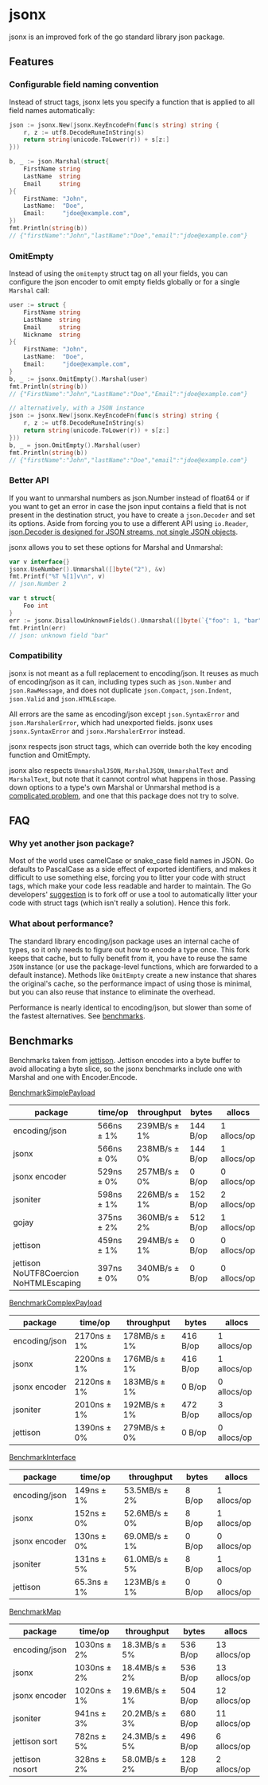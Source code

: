 jsonx
=====

jsonx is an improved fork of the go standard library json package.

Features
--------

### Configurable field naming convention

Instead of struct tags, jsonx lets you specify a function that is applied to all field names automatically:

```go
json := jsonx.New(jsonx.KeyEncodeFn(func(s string) string {
	r, z := utf8.DecodeRuneInString(s)
	return string(unicode.ToLower(r)) + s[z:]
}))

b, _ := json.Marshal(struct{
	FirstName string
	LastName  string
	Email     string
}{
	FirstName: "John",
	LastName:  "Doe",
	Email:     "jdoe@example.com",
})
fmt.Println(string(b))
// {"firstName":"John","lastName":"Doe","email":"jdoe@example.com"}
```

### OmitEmpty

Instead of using the `omitempty` struct tag on all your fields, you can configure the json encoder to omit empty fields globally or for a single `Marshal` call:

```go
user := struct {
	FirstName string
	LastName  string
	Email     string
	Nickname  string
}{
	FirstName: "John",
	LastName:  "Doe",
	Email:     "jdoe@example.com",
}
b, _ := jsonx.OmitEmpty().Marshal(user)
fmt.Println(string(b))
// {"FirstName":"John","LastName":"Doe","Email":"jdoe@example.com"}

// alternatively, with a JSON instance
json := jsonx.New(jsonx.KeyEncodeFn(func(s string) string {
	r, z := utf8.DecodeRuneInString(s)
	return string(unicode.ToLower(r)) + s[z:]
}))
b, _ = json.OmitEmpty().Marshal(user)
fmt.Println(string(b))
// {"firstName":"John","lastName":"Doe","email":"jdoe@example.com"}
```

### Better API

If you want to unmarshal numbers as json.Number instead of float64 or if you want to get an error in case the json input contains a field that is not present in the destination struct, you have to create a `json.Decoder` and set its options. Aside from forcing you to use a different API using `io.Reader`, [json.Decoder is designed for JSON streams, not single JSON objects](https://ahmet.im/blog/golang-json-decoder-pitfalls/).

jsonx allows you to set these options for Marshal and Unmarshal:

```go
var v interface{}
jsonx.UseNumber().Unmarshal([]byte("2"), &v)
fmt.Printf("%T %[1]v\n", v)
// json.Number 2

var t struct{
	Foo int
}
err := jsonx.DisallowUnknownFields().Unmarshal([]byte(`{"foo": 1, "bar": 2}`), &t)
fmt.Println(err)
// json: unknown field "bar"
```

### Compatibility

jsonx is not meant as a full replacement to encoding/json. It reuses as much of encoding/json as it can, including types such as `json.Number` and `json.RawMessage`, and does not duplicate `json.Compact`, `json.Indent`, `json.Valid` and `json.HTMLEscape`.

All errors are the same as encoding/json except `json.SyntaxError` and `json.MarshalerError`, which had unexported fields. jsonx uses `jsonx.SyntaxError` and `jsonx.MarshalerError` instead.

jsonx respects json struct tags, which can override both the key encoding function and OmitEmpty.

jsonx also respects `UnmarshalJSON`, `MarshalJSON`, `UnmarshalText` and `MarshalText`, but note that it cannot control what happens in those.
Passing down options to a type's own Marshal or Unmarshal method is a [complicated problem](https://github.com/golang/go/issues/14750#issuecomment-422238315), and one that this package does not try to solve.

FAQ
---

### Why yet another json package?

Most of the world uses camelCase or snake_case field names in JSON.
Go defaults to PascalCase as a side effect of exported identifiers, and makes it difficult to use something else, forcing you to litter your code with struct tags, which make your code less readable and harder to maintain.
The Go developers' [suggestion](https://github.com/golang/go/issues/23027#issuecomment-363232619) is to fork off or use a tool to automatically litter your code with struct tags (which isn't really a solution). Hence this fork.

### What about performance?

The standard library encoding/json package uses an internal cache of types, so it only needs to figure out how to encode a type once. This fork keeps that cache, but to fully benefit from it, you have to reuse the same `JSON` instance (or use the package-level functions, which are forwarded to a default instance). Methods like `OmitEmpty` create a new instance that shares the original's cache, so the performance impact of using those is minimal, but you can also reuse that instance to eliminate the overhead.

Performance is nearly identical to encoding/json, but slower than some of the fastest alternatives. See [benchmarks](#benchmarks).

Benchmarks
----------

Benchmarks taken from [jettison](https://github.com/wI2L/jettison).
Jettison encodes into a byte buffer to avoid allocating a byte slice,
so the jsonx benchmarks include one with Marshal and one with Encoder.Encode.

[BenchmarkSimplePayload](https://github.com/nkovacs/jsonbench/blob/master/bench_test.go#L45)

| package                                | time/op    | throughput   | bytes    | allocs      |
|----------------------------------------|------------|--------------|----------|-------------|
| encoding/json                          | 566ns ± 1% | 239MB/s ± 1% | 144 B/op | 1 allocs/op |
| jsonx                                  | 566ns ± 0% | 238MB/s ± 0% | 144 B/op | 1 allocs/op |
| jsonx encoder                          | 529ns ± 0% | 257MB/s ± 0% | 0 B/op   | 0 allocs/op |
| jsoniter                               | 598ns ± 1% | 226MB/s ± 1% | 152 B/op | 2 allocs/op |
| gojay                                  | 375ns ± 2% | 360MB/s ± 2% | 512 B/op | 1 allocs/op |
| jettison                               | 459ns ± 1% | 294MB/s ± 1% | 0 B/op   | 0 allocs/op |
| jettison NoUTF8Coercion NoHTMLEscaping | 397ns ± 0% | 340MB/s ± 0% | 0 B/op   | 0 allocs/op |

[BenchmarkComplexPayload](https://github.com/nkovacs/jsonbench/blob/master/bench_test.go#L148)

| package       | time/op     | throughput   | bytes    | allocs      |
|---------------|-------------|--------------|----------|-------------|
| encoding/json | 2170ns ± 1% | 178MB/s ± 1% | 416 B/op | 1 allocs/op |
| jsonx         | 2200ns ± 1% | 176MB/s ± 1% | 416 B/op | 1 allocs/op |
| jsonx encoder | 2120ns ± 1% | 183MB/s ± 1% | 0 B/op   | 0 allocs/op |
| jsoniter      | 2010ns ± 1% | 192MB/s ± 1% | 472 B/op | 3 allocs/op |
| jettison      | 1390ns ± 0% | 279MB/s ± 0% | 0 B/op   | 0 allocs/op |

[BenchmarkInterface](https://github.com/nkovacs/jsonbench/blob/master/bench_test.go#L269)

| package       | time/op     | throughput    | bytes  | allocs      |
|---------------|-------------|---------------|--------|-------------|
| encoding/json | 149ns ± 1%  | 53.5MB/s ± 2% | 8 B/op | 1 allocs/op |
| jsonx         | 152ns ± 0%  | 52.6MB/s ± 0% | 8 B/op | 1 allocs/op |
| jsonx encoder | 130ns ± 0%  | 69.0MB/s ± 1% | 0 B/op | 0 allocs/op |
| jsoniter      | 131ns ± 5%  | 61.0MB/s ± 5% | 8 B/op | 1 allocs/op |
| jettison      | 65.3ns ± 1% | 123MB/s ± 1%  | 0 B/op | 0 allocs/op |

[BenchmarkMap](https://github.com/nkovacs/jsonbench/blob/master/bench_test.go#L337)

| package         | time/op     | throughput    | bytes    | allocs       |
|-----------------|-------------|---------------|----------|--------------|
| encoding/json   | 1030ns ± 2% | 18.3MB/s ± 5% | 536 B/op | 13 allocs/op |
| jsonx           | 1030ns ± 2% | 18.4MB/s ± 2% | 536 B/op | 13 allocs/op |
| jsonx encoder   | 1020ns ± 1% | 19.6MB/s ± 1% | 504 B/op | 12 allocs/op |
| jsoniter        | 941ns ± 3%  | 20.2MB/s ± 3% | 680 B/op | 11 allocs/op |
| jettison sort   | 782ns ± 5%  | 24.3MB/s ± 5% | 496 B/op | 6 allocs/op  |
| jettison nosort | 328ns ± 2%  | 58.0MB/s ± 2% | 128 B/op | 2 allocs/op  |
